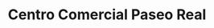 ---
title: "Centro Comercial Paseo Real"
url: /zona-13-ciudad-de-guatemala/centro-comercial-paseo-real/
shop: centro comercial
---